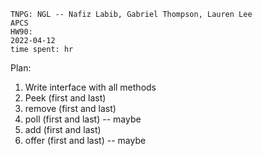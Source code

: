```
TNPG: NGL -- Nafiz Labib, Gabriel Thompson, Lauren Lee
APCS
HW90:
2022-04-12
time spent: hr
```
Plan:
1) Write interface with all methods
2) Peek (first and last)
3) remove (first and last)
4) poll (first and last) -- maybe
5) add (first and last)
6) offer (first and last) -- maybe
